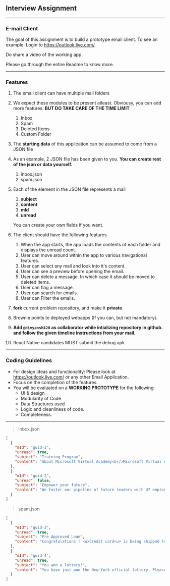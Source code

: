 ## Interview Assignment

<hr>

### E-mail Client

The goal of this assignment is to build a prototype email client.
To see an example: Login to https://outlook.live.com/.

Do share a video of the working app.

Please go through the entire Readme to know more.

<hr>

### Features

1. The email client can have multiple mail folders
2. We expect these modules to be present atleast. Obviousy, you can add more features. **BUT DO TAKE CARE OF THE TIME LIMIT**
   1. Inbox
   2. Spam
   3. Deleted Items
   4. Custom Folder
3. The **starting data** of this application can be assumed to come from a JSON file
4. As an example, 2 JSON file has been given to you. **You can create rest of the json or data yourself.**
   1. inbox.json
   2. spam.json
5. Each of the element in the JSON file represents a mail
   1. **subject**
   2. **content**
   3. **mId**
   4. **unread**
   
   You can create your own fields if you want.
   
6. The client should have the following features
   1. When the app starts, the app loads the contents of each folder and displays the unread count.
   2. User can move around within the app to various navigational features.
   3. User can select any mail and look into it's content.
   4. User can see a preview before opening the email.
   5. User can delete a message. In which case it should be moved to deleted items.
   6. User can flag a message.
   7. User can search for emails.
   8. User can Filter the emails.
   
7. **fork** current problem repository, and make it **private**.
8. Brownie points to deployed webapps (If you can, but not mandatory).
9. **Add `@divyansh420` as collaborator while intializing repository in github. and follow the given timeline instructions from your mail.**
10. React Native candidates MUST submit the debug apk.

<hr>

### Coding Guidelines

- For design ideas and functionality: Please look at https://outlook.live.com/ or any other Email Application.
- Focus on the completion of the features.
- You will be evaluated on a **WORKING PROTOTYPE** for the following:
  - UI & design
  - Modularity of Code
  - Data Structures used
  - Logic and cleanliness of code.
  - Completeness.

<hr>

> inbox.json

```json
[
  {
    "mId": "guid-1",
    "unread": true,
    "subject": "Training Program",
    "content": "About Microsoft Virtual Academy<br/>Microsoft Virtual Academy provides free online training by world-class experts to help you build your technical skills and advance your career. Make it your destination of choice to get started on the latest Microsoft technologies and join this vibrant community."
  },
  {
    "mId": "guid-2",
    "unread": false,
    "subject": "Empower your future",
    "content": "We foster our pipeline of future leaders with 47 employee networks and 7 global employee resource groups, servicing an active community of thousands across Microsoft"
  }
]
```

> spam.json

```json
[
  {
    "mId": "guid-3",
    "unread": true,
    "subject": "Pre Approved Loan",
    "content": "Congratulations ! <u>Credit card<u> is being shipped to you today!"
  },
  {
    "mId": "guid-4",
    "unread": true,
    "subject": "You won a lottery!",
    "content": "You have just won the New York official lottery. Please send us your address so that we may start the transfer."
  }
]
```
